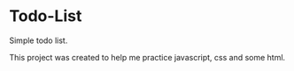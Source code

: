 # Todo-List

Simple todo list.

This project was created to help me practice javascript, css and some html.

